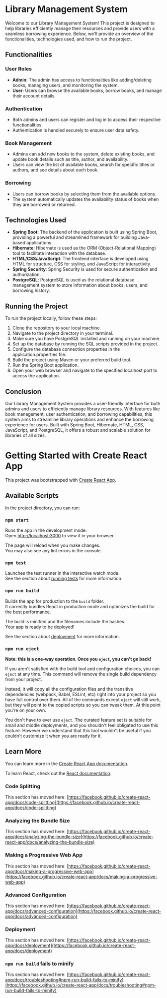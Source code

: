 # Library Management System

Welcome to our Library Management System! This project is designed to help libraries efficiently manage their resources and provide users with a seamless borrowing experience. Below, we'll provide an overview of the functionalities, technologies used, and how to run the project.

## Functionalities

### User Roles

- **Admin**: The admin has access to functionalities like adding/deleting books, managing users, and monitoring the system.
- **User**: Users can browse the available books, borrow books, and manage their account details.

### Authentication

- Both admins and users can register and log in to access their respective functionalities.
- Authentication is handled securely to ensure user data safety.

### Book Management

- Admins can add new books to the system, delete existing books, and update book details such as title, author, and availability.
- Users can view the list of available books, search for specific titles or authors, and see details about each book.

### Borrowing

- Users can borrow books by selecting them from the available options.
- The system automatically updates the availability status of books when they are borrowed or returned.

## Technologies Used

- **Spring Boot**: The backend of the application is built using Spring Boot, providing a powerful and streamlined framework for building Java-based applications.
- **Hibernate**: Hibernate is used as the ORM (Object-Relational Mapping) tool to facilitate interaction with the database.
- **HTML/CSS/JavaScript**: The frontend interface is developed using HTML for structure, CSS for styling, and JavaScript for interactivity.
- **Spring Security**: Spring Security is used for secure authentication and authorization.
- **PostgreSQL**: PostgreSQL is used as the relational database management system to store information about books, users, and borrowing history.

## Running the Project

To run the project locally, follow these steps:

1. Clone the repository to your local machine.
2. Navigate to the project directory in your terminal.
3. Make sure you have PostgreSQL installed and running on your machine.
4. Set up the database by running the SQL scripts provided in the project.
5. Configure the database connection properties in the application.properties file.
6. Build the project using Maven or your preferred build tool.
7. Run the Spring Boot application.
8. Open your web browser and navigate to the specified localhost port to access the application.

## Conclusion

Our Library Management System provides a user-friendly interface for both admins and users to efficiently manage library resources. With features like book management, user authentication, and borrowing capabilities, this system aims to streamline library operations and enhance the borrowing experience for users. Built with Spring Boot, Hibernate, HTML, CSS, JavaScript, and PostgreSQL, it offers a robust and scalable solution for libraries of all sizes.



# Getting Started with Create React App

This project was bootstrapped with [Create React App](https://github.com/facebook/create-react-app).

## Available Scripts

In the project directory, you can run:

### `npm start`

Runs the app in the development mode.\
Open [http://localhost:3000](http://localhost:3000) to view it in your browser.

The page will reload when you make changes.\
You may also see any lint errors in the console.

### `npm test`

Launches the test runner in the interactive watch mode.\
See the section about [running tests](https://facebook.github.io/create-react-app/docs/running-tests) for more information.

### `npm run build`

Builds the app for production to the `build` folder.\
It correctly bundles React in production mode and optimizes the build for the best performance.

The build is minified and the filenames include the hashes.\
Your app is ready to be deployed!

See the section about [deployment](https://facebook.github.io/create-react-app/docs/deployment) for more information.

### `npm run eject`

**Note: this is a one-way operation. Once you `eject`, you can't go back!**

If you aren't satisfied with the build tool and configuration choices, you can `eject` at any time. This command will remove the single build dependency from your project.

Instead, it will copy all the configuration files and the transitive dependencies (webpack, Babel, ESLint, etc) right into your project so you have full control over them. All of the commands except `eject` will still work, but they will point to the copied scripts so you can tweak them. At this point you're on your own.

You don't have to ever use `eject`. The curated feature set is suitable for small and middle deployments, and you shouldn't feel obligated to use this feature. However we understand that this tool wouldn't be useful if you couldn't customize it when you are ready for it.

## Learn More

You can learn more in the [Create React App documentation](https://facebook.github.io/create-react-app/docs/getting-started).

To learn React, check out the [React documentation](https://reactjs.org/).

### Code Splitting

This section has moved here: [https://facebook.github.io/create-react-app/docs/code-splitting](https://facebook.github.io/create-react-app/docs/code-splitting)

### Analyzing the Bundle Size

This section has moved here: [https://facebook.github.io/create-react-app/docs/analyzing-the-bundle-size](https://facebook.github.io/create-react-app/docs/analyzing-the-bundle-size)

### Making a Progressive Web App

This section has moved here: [https://facebook.github.io/create-react-app/docs/making-a-progressive-web-app](https://facebook.github.io/create-react-app/docs/making-a-progressive-web-app)

### Advanced Configuration

This section has moved here: [https://facebook.github.io/create-react-app/docs/advanced-configuration](https://facebook.github.io/create-react-app/docs/advanced-configuration)

### Deployment

This section has moved here: [https://facebook.github.io/create-react-app/docs/deployment](https://facebook.github.io/create-react-app/docs/deployment)

### `npm run build` fails to minify

This section has moved here: [https://facebook.github.io/create-react-app/docs/troubleshooting#npm-run-build-fails-to-minify](https://facebook.github.io/create-react-app/docs/troubleshooting#npm-run-build-fails-to-minify)
